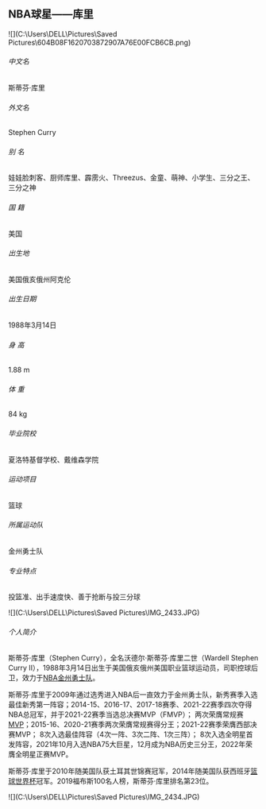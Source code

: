 ## NBA球星——库里

![](C:\Users\DELL\Pictures\Saved Pictures\604B08F1620703872907A76E00FCB6CB.png)

###### 中文名

斯蒂芬·库里

###### 外文名

Stephen Curry

###### 别  名

娃娃脸刺客、厨师库里、霹雳火、Threezus、金童、萌神、小学生、三分之王、三分之神

###### 国  籍

美国

###### 出生地

美国俄亥俄州阿克伦

###### 出生日期

1988年3月14日

###### 身  高

1.88 m

###### 体  重

84 kg

###### 毕业院校

夏洛特基督学校、戴维森学院

###### 运动项目

篮球

###### 所属运动队

金州勇士队

###### 专业特点

投篮准、出手速度快、善于抢断与投三分球

![](C:\Users\DELL\Pictures\Saved Pictures\IMG_2433.JPG)

###### 个人简介

斯蒂芬·库里（Stephen Curry），全名沃德尔·斯蒂芬·库里二世（Wardell Stephen Curry II），1988年3月14日出生于美国俄亥俄州美国职业篮球运动员，司职控球后卫，效力于[NBA](https://baike.baidu.com/item/NBA/95277?fromModule=lemma_inlink)[金州勇士队](https://baike.baidu.com/item/金州勇士队/3694353?fromModule=lemma_inlink)。

斯蒂芬·库里于2009年通过选秀进入NBA后一直效力于金州勇士队，新秀赛季入选最佳新秀第一阵容；2014-15、2016-17、2017-18赛季、2021-22赛季四次夺得NBA总冠军，并于2021-22赛季当选总决赛MVP（FMVP）；  两次荣膺常规赛[MVP](https://baike.baidu.com/item/MVP/73577?fromModule=lemma_inlink)；2015-16、2020-21赛季两次荣膺常规赛得分王；2021-22赛季荣膺西部决赛MVP； 8次入选最佳阵容（4次一阵、3次二阵、1次三阵）；  8次入选全明星首发阵容，2021年10月入选NBA75大巨星，12月成为NBA历史三分王，2022年荣膺全明星正赛MVP。

斯蒂芬·库里于2010年随美国队获土耳其世锦赛冠军，2014年随美国队获西班牙[篮球世界杯](https://baike.baidu.com/item/篮球世界杯/9074181?fromModule=lemma_inlink)冠军。2019福布斯100名人榜，斯蒂芬·库里排名第23位。



 ![](C:\Users\DELL\Pictures\Saved Pictures\IMG_2434.JPG)